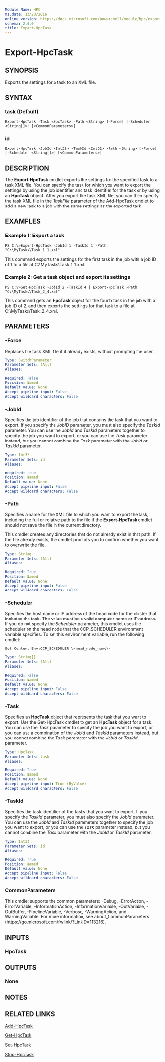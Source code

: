 ```yaml
---
Module Name: HPC
ms.date: 12/20/2016
online version: https://docs.microsoft.com/powershell/module/hpc/export-hpctask?view=windowsserver2012r2-ps&wt.mc_id=ps-gethelp
schema: 2.0.0
title: Export-HpcTask
---
```


# Export-HpcTask

## SYNOPSIS
Exports the settings for a task to an XML file.

## SYNTAX

### task (Default)
```
Export-HpcTask -Task <HpcTask> -Path <String> [-Force] [-Scheduler <String[]>] [<CommonParameters>]
```

### id
```
Export-HpcTask -JobId <Int32> -TaskId <Int32> -Path <String> [-Force] [-Scheduler <String[]>] [<CommonParameters>]
```

## DESCRIPTION
The **Export-HpcTask** cmdlet exports the settings for the specified task to a task XML file.
You can specify the task for which you want to export the settings by using the job identifier and task identifier for the task or by using an **HpcTask** object.
After you export the task XML file, you can then specify the task XML file in the *TaskFile* parameter of the Add-HpcTask cmdlet to add a new task to a job with the same settings as the exported task.

## EXAMPLES

### Example 1: Export a task
```
PS C:\>Export-HpcTask -JobId 1 -TaskId 1 -Path "C:\MyTasks\Task_1_1.xml"
```

This command exports the settings for the first task in the job with a job ID of 1 to a file at C:\MyTasks\Task_1_1.xml.

### Example 2: Get a task object and export its settings
```
PS C:\>Get-HpcTask -JobId 2 -TaskId 4 | Export-HpcTask -Path "C:\MyTasks\Task_2_4.xml"
```

This command gets an **HpcTask** object for the fourth task in the job with a job ID of 2, and then exports the settings for that task to a file at C:\MyTasks\Task_2_4.xml.

## PARAMETERS

### -Force
Replaces the task XML file if it already exists, without prompting the user.

```yaml
Type: SwitchParameter
Parameter Sets: (All)
Aliases:

Required: False
Position: Named
Default value: None
Accept pipeline input: False
Accept wildcard characters: False
```

### -JobId
Specifies the job identifier of the job that contains the task that you want to export.
If you specify the *JobID* parameter, you must also specify the *TaskId* parameter.
You can use the *JobId* and *TaskId* parameters together to specify the job you want to export, or you can use the *Task* parameter instead, but you cannot combine the *Task* parameter with the *JobId* or *TaskId* parameter.

```yaml
Type: Int32
Parameter Sets: id
Aliases:

Required: True
Position: Named
Default value: None
Accept pipeline input: False
Accept wildcard characters: False
```

### -Path
Specifies a name for the XML file to which you want to export the task, including the full or relative path to the file if the **Export-HpcTask** cmdlet should not save the file in the current directory.

This cmdlet creates any directories that do not already exist in that path.
If the file already exists, the cmdlet prompts you to confirm whether you want to overwrite the file.

```yaml
Type: String
Parameter Sets: (All)
Aliases:

Required: True
Position: Named
Default value: None
Accept pipeline input: False
Accept wildcard characters: False
```

### -Scheduler
Specifies the host name or IP address of the head node for the cluster that includes the task.
The value must be a valid computer name or IP address.
If you do not specify the *Scheduler* parameter, this cmdlet uses the scheduler on the head node that the CCP_SCHEDULER environment variable specifies.
To set this environment variable, run the following cmdlet:

`Set-Content Env:CCP_SCHEDULER \<head_node_name\>`

```yaml
Type: String[]
Parameter Sets: (All)
Aliases:

Required: False
Position: Named
Default value: None
Accept pipeline input: False
Accept wildcard characters: False
```

### -Task
Specifies an **HpcTask** object that represents the task that you want to export.
Use the Get-HpcTask cmdlet to get an **HpcTask** object for a task.
You can use the *Task* parameter to specify the job you want to export, or you can use a combination of the *JobId* and *TaskId* parameters instead, but you cannot combine the *Task* parameter with the *JobId* or *TaskId* parameter.

```yaml
Type: HpcTask
Parameter Sets: task
Aliases:

Required: True
Position: Named
Default value: None
Accept pipeline input: True (ByValue)
Accept wildcard characters: False
```

### -TaskId
Specifies the task identifier of the tasks that you want to export.
If you specify the *TaskId* parameter, you must also specify the *JobId* parameter.
You can use the *JobId* and *TaskId* parameters together to specify the job you want to export, or you can use the *Task* parameter instead, but you cannot combine the *Task* parameter with the *JobId* or *TaskId* parameter.

```yaml
Type: Int32
Parameter Sets: id
Aliases:

Required: True
Position: Named
Default value: None
Accept pipeline input: False
Accept wildcard characters: False
```

### CommonParameters
This cmdlet supports the common parameters: -Debug, -ErrorAction, -ErrorVariable, -InformationAction, -InformationVariable, -OutVariable, -OutBuffer, -PipelineVariable, -Verbose, -WarningAction, and -WarningVariable. For more information, see about_CommonParameters (https://go.microsoft.com/fwlink/?LinkID=113216).

## INPUTS

### HpcTask

## OUTPUTS

### None

## NOTES

## RELATED LINKS

[Add-HpcTask](./Add-HpcTask.md)

[Get-HpcTask](./Get-HpcTask.md)

[Set-HpcTask](./Set-HpcTask.md)

[Stop-HpcTask](./Stop-HpcTask.md)
